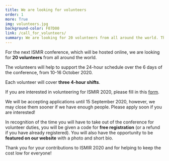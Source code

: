```yaml
---
title: We are looking for volunteers
order: 1
more: True
img: volunteers.jpg
background-color: F07D00
link: /call_for_volunteers/
summary: We are looking for 20 volunteers from all around the world. The volunteers will help to support the 24-hour schedule over the 6 days of the conference, from 10-16 October 2020.
---
```

 
For the next ISMIR conference, which will be hosted online, we are looking for **20 volunteers** from all around the world.

The volunteers will help to support the 24-hour schedule over the 6 days of the conference, from 10-16 October 2020. 

Each volunteer will cover **three 4-hour shifts**. 

If you are interested in volunteering for ISMIR 2020, please fill in this [form](https://forms.office.com/Pages/ResponsePage.aspx?id=7O9-0kcq50uYHg-Jd_ox2Jg0mUU3u6ZIjMwHnK9F5nFURDVPUThEMVcxRThHQ1dDS0NaUEJVWFhGWC4u).
 
We will be accepting applications until 15 September 2020, however, we may close them sooner if we have enough people. Please apply soon if you are interested! 

In recognition of the time you will have to take out of the conference for volunteer duties, you will be given a code for **free registration** (or a refund if you have already registered). You will also have the opportunity to be **featured on our website** with a photo and short bio. 
 
Thank you for your contributions to ISMIR 2020 and for helping to keep the cost low for everyone!
 